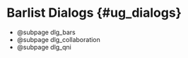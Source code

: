 Barlist Dialogs {#ug_dialogs}
==============================================

* @subpage dlg_bars
* @subpage dlg_collaboration
* @subpage dlg_qni
